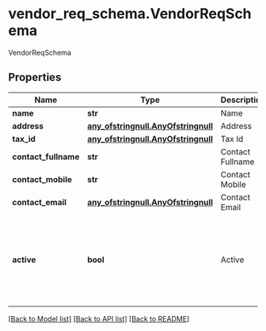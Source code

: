 # vendor_req_schema.VendorReqSchema

VendorReqSchema
## Properties
Name | Type | Description | Notes
------------ | ------------- | ------------- | -------------
**name** | **str** | Name | 
**address** | [**any_ofstringnull.AnyOfstringnull**](AnyOfstringnull.md) | Address | 
**tax_id** | [**any_ofstringnull.AnyOfstringnull**](AnyOfstringnull.md) | Tax Id | 
**contact_fullname** | **str** | Contact Fullname | 
**contact_mobile** | **str** | Contact Mobile | 
**contact_email** | [**any_ofstringnull.AnyOfstringnull**](AnyOfstringnull.md) | Contact Email | 
**active** | **bool** | Active | [optional]  if omitted the server will use the default value of True

[[Back to Model list]](../README.md#documentation-for-models) [[Back to API list]](../README.md#documentation-for-api-endpoints) [[Back to README]](../README.md)


